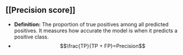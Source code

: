 

## [[Precision score]]

- **Definition:** The proportion of true positives among all predicted positives. It measures how accurate the model is when it predicts a positive class.
- $$\frac{TP}{TP + FP}=Precision$$